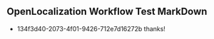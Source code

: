 ## OpenLocalization Workflow Test MarkDown
* 134f3d40-2073-4f01-9426-712e7d16272b 
thanks!<!--HONumber=Mar16_HO3-->
